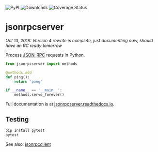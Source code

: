 ![PyPI](https://img.shields.io/pypi/v/jsonrpcserver.svg)
![Downloads](https://pepy.tech/badge/jsonrpcserver)
![Coverage Status](https://coveralls.io/repos/github/bcb/jsonrpcserver/badge.svg?branch=master)

# jsonrpcserver

*Oct 13, 2018: Version 4 rewrite is complete, just documenting now, should
have an RC ready tomorrow*

Process [JSON-RPC](http://www.jsonrpc.org/) requests in Python.

```python
from jsonrpcserver import methods

@methods.add
def ping():
    return 'pong'

if __name__ == '__main__':
    methods.serve_forever()
```

Full documentation is at [jsonrpcserver.readthedocs.io](https://jsonrpcserver.readthedocs.io/).

## Testing

```sh
pip install pytest
pytest
```

See also: [jsonrpcclient](https://github.com/bcb/jsonrpcclient)
